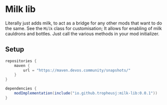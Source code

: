 # Milk lib
Literally just adds milk, to act as a bridge for any other mods that want to do the same.
See the `Milk` class for customisation; It allows for enabling of milk cauldrons and bottles.
Just call the various methods in your mod initializer.
## Setup
```groovy
repositories {
    maven {
        url = "https://maven.devos.community/snapshots/"
    }
}
```
```groovy
dependencies {
    modImplementation(include("io.github.tropheusj:milk-lib:0.0.1"))
}
```
